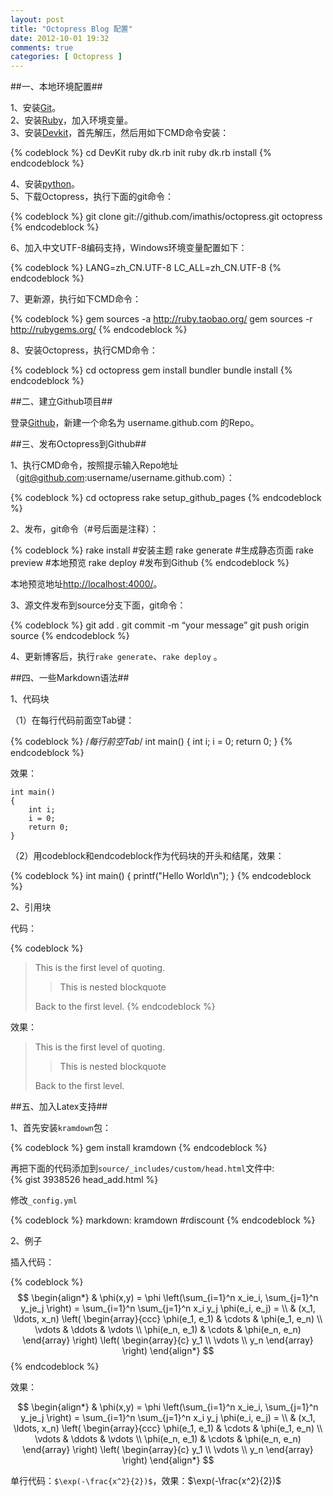 ```yaml
---
layout: post
title: "Octopress Blog 配置"
date: 2012-10-01 19:32
comments: true
categories: [ Octopress ]
---
```


##一、本地环境配置##

1、安装[Git](http://code.google.com/p/msysgit/downloads/list)。  
2、安装[Ruby](http://rubyforge.org/frs/download.php/75127/rubyinstaller-1.9.2-p290.exe)，加入环境变量。  
3、安装[Devkit](https://github.com/downloads/oneclick/rubyinstaller/DevKit-tdm-32-4.5.2-20111229-1559-sfx.exe)，首先解压，然后用如下CMD命令安装：  

{% codeblock %}
cd DevKit
ruby dk.rb init
ruby dk.rb install
{% endcodeblock %}  

4、安装[python](http://www.activestate.com/activepython/downloads)。  
5、下载Octopress，执行下面的git命令：   

{% codeblock %}
git clone git://github.com/imathis/octopress.git  octopress
{% endcodeblock %}

6、加入中文UTF-8编码支持，Windows环境变量配置如下：  

{% codeblock %}
LANG=zh_CN.UTF-8
LC_ALL=zh_CN.UTF-8
{% endcodeblock %}

7、更新源，执行如下CMD命令：  

{% codeblock %}
gem sources -a http://ruby.taobao.org/
gem sources -r http://rubygems.org/
{% endcodeblock %}

8、安装Octopress，执行CMD命令：  

{% codeblock %}
cd octopress
gem install bundler
bundle install
{% endcodeblock %}

<!-- more -->

##二、建立Github项目##

登录[Github](https://github.com/)，新建一个命名为 username.github.com 的Repo。

##三、发布Octopress到Github##

1、执行CMD命令，按照提示输入Repo地址（git@github.com:username/username.github.com）：  

{% codeblock %}
cd octopress
rake setup_github_pages
{% endcodeblock %}

2、发布，git命令（#号后面是注释）：  

{% codeblock %}
rake install      #安装主题
rake generate     #生成静态页面
rake preview      #本地预览
rake deploy       #发布到Github
{% endcodeblock %}

本地预览地址[http://localhost:4000/](http://localhost:4000/)。

3、源文件发布到source分支下面，git命令：  

{% codeblock %}
git add .
git commit -m “your message”
git push origin source
{% endcodeblock %}

4、更新博客后，执行`rake generate`、`rake deploy` 。

##四、一些Markdown语法##

1、代码块

（1）在每行代码前面空Tab键：  

{% codeblock %}
/*每行前空Tab*/
	int main()
	{
		int i;
		i = 0;
		return 0;
	}
{% endcodeblock %}

效果：  

	int main()
	{
		int i;
		i = 0;
		return 0;
	}

（2）用codeblock和endcodeblock作为代码块的开头和结尾，效果：  

{% codeblock %}
int main()
{
	printf("Hello World\n");
}
{% endcodeblock %}

2、引用块

代码：  

{% codeblock %}
> This is the first level of quoting.
>
> > This is nested blockquote
>
> Back to the first level.
{% endcodeblock %}

效果：  

> This is the first level of quoting.
>
> > This is nested blockquote
>
> Back to the first level.

##五、加入Latex支持##

1、首先安装`kramdown`包：  

{% codeblock %}
gem install kramdown
{% endcodeblock %}

再把下面的代码添加到`source/_includes/custom/head.html`文件中:  
{% gist 3938526   head_add.html %}

修改`_config.yml`  

{% codeblock %}
markdown: kramdown  #rdiscount
{% endcodeblock %}

2、例子

插入代码：  

{% codeblock %}
$$
\begin{align*}
  & \phi(x,y) = \phi \left(\sum_{i=1}^n x_ie_i, \sum_{j=1}^n y_je_j \right)
  = \sum_{i=1}^n \sum_{j=1}^n x_i y_j \phi(e_i, e_j) = \\
  & (x_1, \ldots, x_n) \left( \begin{array}{ccc}
      \phi(e_1, e_1) & \cdots & \phi(e_1, e_n) \\
      \vdots & \ddots & \vdots \\
      \phi(e_n, e_1) & \cdots & \phi(e_n, e_n)
    \end{array} \right)
  \left( \begin{array}{c}
      y_1 \\
      \vdots \\
      y_n
    \end{array} \right)
\end{align*}
$$
{% endcodeblock %}

效果：  

$$
\begin{align*}
  & \phi(x,y) = \phi \left(\sum_{i=1}^n x_ie_i, \sum_{j=1}^n y_je_j \right)
  = \sum_{i=1}^n \sum_{j=1}^n x_i y_j \phi(e_i, e_j) = \\
  & (x_1, \ldots, x_n) \left( \begin{array}{ccc}
      \phi(e_1, e_1) & \cdots & \phi(e_1, e_n) \\
      \vdots & \ddots & \vdots \\
      \phi(e_n, e_1) & \cdots & \phi(e_n, e_n)
    \end{array} \right)
  \left( \begin{array}{c}
      y_1 \\
      \vdots \\
      y_n
    \end{array} \right)
\end{align*}
$$

单行代码：`$\exp(-\frac{x^2}{2})$`，效果：$\exp(-\frac{x^2}{2})$




